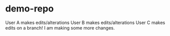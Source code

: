# demo-repo
User A makes edits/alterations
User B makes edits/alterations
User C makes edits on a branch!
I am making some more changes.